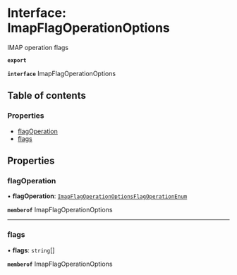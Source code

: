 # Interface: ImapFlagOperationOptions

IMAP operation flags

**`export`**

**`interface`** ImapFlagOperationOptions

## Table of contents

### Properties

- [flagOperation](ImapFlagOperationOptions.md#flagoperation)
- [flags](ImapFlagOperationOptions.md#flags)

## Properties

### <a id="flagoperation" name="flagoperation"></a> flagOperation

• **flagOperation**: [`ImapFlagOperationOptionsFlagOperationEnum`](../enums/ImapFlagOperationOptionsFlagOperationEnum.md)

**`memberof`** ImapFlagOperationOptions

___

### <a id="flags" name="flags"></a> flags

• **flags**: `string`[]

**`memberof`** ImapFlagOperationOptions
